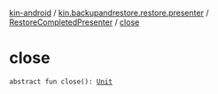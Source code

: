 [kin-android](../../index.md) / [kin.backupandrestore.restore.presenter](../index.md) / [RestoreCompletedPresenter](index.md) / [close](./close.md)

# close

`abstract fun close(): `[`Unit`](https://kotlinlang.org/api/latest/jvm/stdlib/kotlin/-unit/index.html)